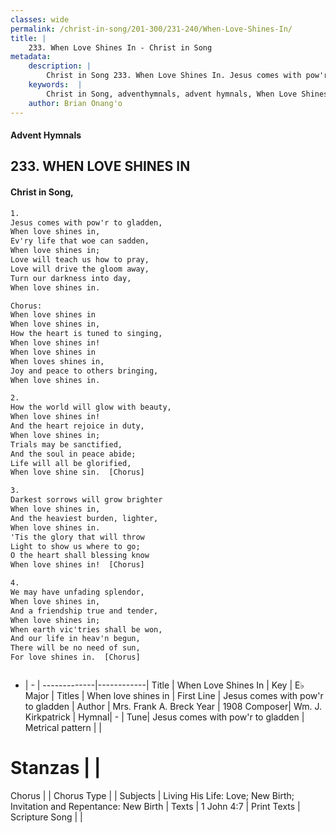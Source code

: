 ```yaml
---
classes: wide
permalink: /christ-in-song/201-300/231-240/When-Love-Shines-In/
title: |
    233. When Love Shines In - Christ in Song
metadata:
    description: |
        Christ in Song 233. When Love Shines In. Jesus comes with pow'r to gladden, When love shines in, Ev'ry life that woe can sadden, When love shines in; Love will teach us how to pray, Love will drive the gloom away, Turn our darkness into day, When love shines in. Chorus: When love shines in   When love shines in, How the heart is tuned to singing, When love shines in! When love shines in  When loves shines in, Joy and peace to others bringing, When love shines in.
    keywords:  |
        Christ in Song, adventhymnals, advent hymnals, When Love Shines In, Jesus comes with pow'r to gladden. When love shines in  
    author: Brian Onang'o
---
```


#### Advent Hymnals
## 233. WHEN LOVE SHINES IN
####  Christ in Song,

```txt
1.
Jesus comes with pow'r to gladden,
When love shines in,
Ev'ry life that woe can sadden,
When love shines in;
Love will teach us how to pray,
Love will drive the gloom away,
Turn our darkness into day,
When love shines in.

Chorus:
When love shines in  
When love shines in,
How the heart is tuned to singing,
When love shines in!
When love shines in 
When loves shines in,
Joy and peace to others bringing,
When love shines in.

2.
How the world will glow with beauty,
When love shines in!
And the heart rejoice in duty,
When love shines in;
Trials may be sanctified,
And the soul in peace abide;
Life will all be glorified,
When love shine sin.  [Chorus]

3.
Darkest sorrows will grow brighter
When love shines in,
And the heaviest burden, lighter,
When love shines in.
'Tis the glory that will throw
Light to show us where to go;
O the heart shall blessing know
When love shines in!  [Chorus]

4.
We may have unfading splendor,
When love shines in,
And a friendship true and tender,
When love shines in;
When earth vic'tries shall be won,
And our life in heav'n begun,
There will be no need of sun, 
For love shines in.  [Chorus]



```

- |   -  |
-------------|------------|
Title | When Love Shines In |
Key | E♭ Major |
Titles | When love shines in   |
First Line | Jesus comes with pow'r to gladden |
Author | Mrs. Frank A. Breck 
Year | 1908
Composer| Wm. J. Kirkpatrick |
Hymnal|  - |
Tune| Jesus comes with pow'r to gladden |
Metrical pattern | |
# Stanzas |  |
Chorus |  |
Chorus Type |  |
Subjects | Living His Life: Love; New Birth; Invitation and Repentance: New Birth |
Texts | 1 John 4:7 |
Print Texts | 
Scripture Song |  |
    
